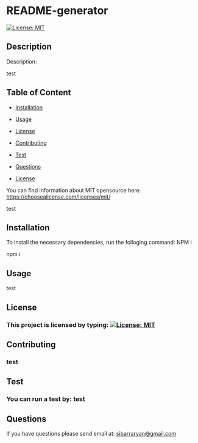 
   
 
 # README-generator
 
 
  [![License: MIT](https://img.shields.io/badge/License-MIT-yellow.svg)](https://opensource.org/licenses/MIT)
 
  ## Description
  Description: 

  test


## Table of Content
  
  * [Installation](#installation)
  
  * [Usage](#usage
)
  
  * [License](#license)

  * [Contributing](#contributing)

  * [Test](#test)

  * [Questions](#questions)



- [License](#license)
  

  
 You can find information about MIT opensource here: https://choosealicense.com/licenses/mit/

 
 test


## Installation

  To install the necessary dependencies, run the folloging command: NPM i  

  npm i

## Usage
test

## License
### This project is licensed by typing:  [![License: MIT](https://img.shields.io/badge/License-MIT-yellow.svg)](https://opensource.org/licenses/MIT)


## Contributing
### test

## Test
### You can run a test by: test  

## Questions
If you have questions please send email at: sibarraryan@gmail.com

 
 
  